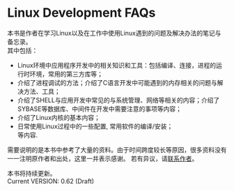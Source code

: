 Linux Development FAQs
======================

本书是作者在学习Linux以及在工作中使用Linux遇到的问题及解决办法的笔记与备忘录。  
其中包括：
   * Linux环境中应用程序开发中的相关知识和工具：包括编译、连接，进程的运行时环境，常用的第三方库等；
   * 介绍了进程调试的方法；介绍了C语言开发中可能遇到的内存相关的问题与解决方法、工具；
   * 介绍了SHELL与应用开发中常见的与系统管理、网络等相关的内容；介绍了SYBASE等数据库、中间件在开发中需要注意的事项等内容；
   * 介绍了Linux内核的基本内容；
   * 日常使用Linux过程中的一些配置, 常用软件的编译/安装；  
等内容.

需要说明的是本书中参考了大量的资料。由于时间跨度较长等原因，很多资料没有一一注明原作者和出处，这里一并表示感谢。
若有异议，请[联系作者](https://github.com/linxiaohui/linux-devp-faq/issues)。    

本书将持续更新。     
Current VERSION: 0.62 (Draft)
